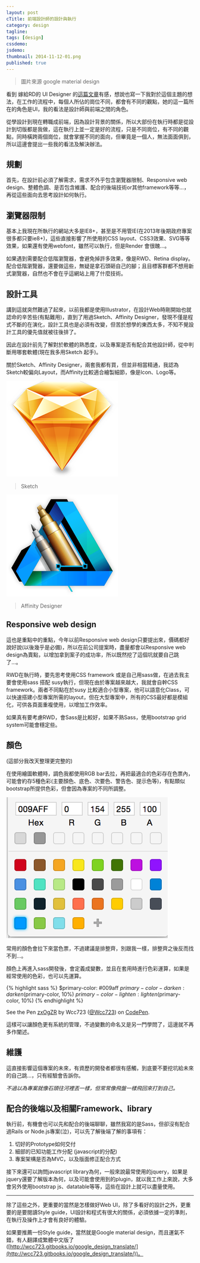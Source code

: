 ```yaml
---
layout: post
cTitle: 前端設計師的設計與執行
category: design
tagline: 
tags: [design]
cssdemo: 
jsdemo: 
thumbnail: 2014-11-12-01.png
published: true
---
```


> 圖片來源 google material design

看到 嫁給RD的 UI Designer 的[這篇文章](http://blog.akanelee.me/posts/241439-design-and-f2e-cut-images)有感，想說也寫一下我對於這個主題的想法，在工作的流程中，每個人所佔的崗位不同，都會有不同的觀點，她的這一篇所在的角色是UI，我的看法是設計師與前端之間的角色。

從學設計到現在轉職成前端，因為設計背景的關係，所以大部份在執行時都是從設計到切版都是我做，這在執行上並一定是好的流程，只是不同崗位，有不同的觀點，同時橫跨兩個崗位，就會掌握不同的面向，但畢竟是一個人，無法面面俱到，所以這邊會提出一些我的看法及解決辦法。

<!-- more -->

## 規劃

首先，在設計前必須了解需求，需求不外乎包含瀏覽器限制、Responsive web design、整體色調、是否包含維護、配合的後端技術or其他framework等等...，再從這些面向去思考設計如何執行。

## 瀏覽器限制

基本上我現在所執行的網站大多是IE8+，甚至是不用管IE(在2013年後期政府專案很多都只要ie8+)，這些直接影響了所使用的CSS layout、CSS3效果、SVG等等效果，如果還有使用webfont，雖然可以執行，但是Render 會很醜...。

如果遇到需要配合低階瀏覽器，會避免掉許多效果，像是RWD、Retina display。配合低階瀏覽器，還要做這些，無疑是拿石頭砸自己的腳；且目標客群都不想用新式瀏覽器，自然也不會在乎這網站上用了什麼技術。

## 設計工具

講到這就突然難過了起來，以前我都是使用Illustrator，在設計Web時剛開始也就認命的辛苦些(有點難用)，直到了用過Sketch、Affinity Designer，發現不僅是程式不斷的在演化，設計工具也是必須有改變，但苦於想學的東西太多，不知不覺設計工具的優先值就被往後排了。

因此在設計前先了解對於軟體的熟悉度，以及專案是否有配合其他設計師，從中判斷用哪套軟體(現在我多用Sketch 起手)。

關於Sketch、Affinity Designer，兩套我都有買，但並非相當精通，我認為Sketch較偏向Layout，而Affinity比較適合繪製細節，像是Icon、Logo等。

![](/images/2014-11-12-02.png)

> Sketch

![](/images/2014-11-12-03.png)

> Affinity Designer

## Responsive web design

這也是重點中的重點，今年以前Responsive web design只要提出來，價碼都好說好說(以後幾乎是必備)，所以在前公司提案時，盡量都會以Responsive web design為賣點，以增加拿到案子的成功率，所以既然挖了這個坑就要自己跳了...。

RWD在執行時，要先思考使用CSS framework 或是自己用sass做，在過去我主要會使用sass 搭配 susy執行，但現在由於專案越來越大，我就會自幹CSS framework。兩者不同點在於susy 比較適合小型專案，他可以語意化Class，可以快速搭建小型專案所需的layout，但在大型專案中，所有的CSS最好都是模組化，可供各頁面重複使用，以增加工作效率。

如果真有要考慮RWD，會Sass是比較好，如果不熟Sass，使用bootstrap grid system可能會穩定些。

## 顏色

(這部分我改天整理更完整的)

在使用繪圖軟體時，調色我都使用RGB bar去拉，再把最適合的色彩存在色票內，可能會約存5種色彩(主要顏色、底色、次要色、警告色、提示色等)，有點類似bootstrap所提供色彩，但會因為專案的不同所調整。

![](/images/2014-11-12-04.png)

常用的顏色會拉下來當色票，不過建議是排整齊，別跟我一樣，排整齊之後反而找不到...。

顏色上再進入sass開發後，會定義成變數，並且在套用時進行色彩運算，如果是經常使用的色彩，也可以先運算。

{% highlight sass %}
$primary-color: #009aff
$primary-color-darken: darken($primary-color, 10%)
$primary-color-lighten: lighten($primary-color, 10%)
{% endhighlight %}

<p data-height="268" data-theme-id="0" data-slug-hash="zxOgZR" data-default-tab="result" data-user="Wcc723" class='codepen'>See the Pen <a href='http://codepen.io/Wcc723/pen/zxOgZR/'>zxOgZR</a> by Wcc723 (<a href='http://codepen.io/Wcc723'>@Wcc723</a>) on <a href='http://codepen.io'>CodePen</a>.</p>
<script async src="//assets.codepen.io/assets/embed/ei.js"></script>

這樣可以讓顏色更有系統的管理，不過變數的命名又是另一門學問了，這邊就不再多作闡述。

## 維護

這直接影響這個專案的未來，有資歷的開發者都很有感觸，到底要不要挖坑給未來的自己跳...，只有經驗會告訴你。

*不過以為專案就像石頭往河裡丟一樣，但常常像飛盤一樣飛回來打到自己。*

## 配合的後端以及相關Framework、library

執行前，有機會也可以先和配合的後端聊聊，雖然我寫的是Sass，但卻沒有配合過Rails  or Node.js專案(泣)，可以先了解後端了解的事項有：

1. 切好的Prototype如何交付
2. 細部的已知功能工作分配 (javascript的分配)
3. 專案架構是否為MVC，以及版面修正配合方式

接下來還可以詢問javascript library為何，一般來說最常使用的jquery，如果是jquery還要了解版本為何，以及可能會使用到的plugin，就以我工作上來說，大多會另外使用bootstrap js、datatable等等，這些在設計上就可以盡量使用。

----

除了這些之外，更重要的當然是怎樣做好Web UI，除了多看好的設計之外，更重要的是要閱讀Style guide，UI設計和程式有很大的關係，必須依據一定的準則，在執行及操作上才會有良好的體驗。

如果要推薦一份Style guide，當然就是Google material design，而且運氣不錯，有人翻譯成繁體中文版了([http://wcc723.gitbooks.io/google_design_translate/](http://wcc723.gitbooks.io/google_design_translate/))。
